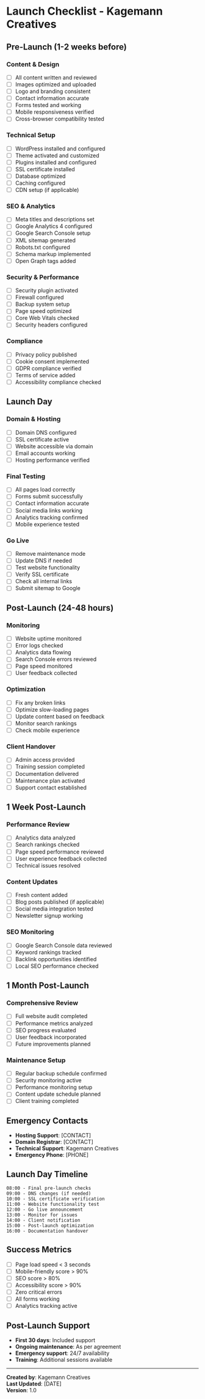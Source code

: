 # Launch Checklist - Kagemann Creatives

## Pre-Launch (1-2 weeks before)

### Content & Design
- [ ] All content written and reviewed
- [ ] Images optimized and uploaded
- [ ] Logo and branding consistent
- [ ] Contact information accurate
- [ ] Forms tested and working
- [ ] Mobile responsiveness verified
- [ ] Cross-browser compatibility tested

### Technical Setup
- [ ] WordPress installed and configured
- [ ] Theme activated and customized
- [ ] Plugins installed and configured
- [ ] SSL certificate installed
- [ ] Database optimized
- [ ] Caching configured
- [ ] CDN setup (if applicable)

### SEO & Analytics
- [ ] Meta titles and descriptions set
- [ ] Google Analytics 4 configured
- [ ] Google Search Console setup
- [ ] XML sitemap generated
- [ ] Robots.txt configured
- [ ] Schema markup implemented
- [ ] Open Graph tags added

### Security & Performance
- [ ] Security plugin activated
- [ ] Firewall configured
- [ ] Backup system setup
- [ ] Page speed optimized
- [ ] Core Web Vitals checked
- [ ] Security headers configured

### Compliance
- [ ] Privacy policy published
- [ ] Cookie consent implemented
- [ ] GDPR compliance verified
- [ ] Terms of service added
- [ ] Accessibility compliance checked

## Launch Day

### Domain & Hosting
- [ ] Domain DNS configured
- [ ] SSL certificate active
- [ ] Website accessible via domain
- [ ] Email accounts working
- [ ] Hosting performance verified

### Final Testing
- [ ] All pages load correctly
- [ ] Forms submit successfully
- [ ] Contact information accurate
- [ ] Social media links working
- [ ] Analytics tracking confirmed
- [ ] Mobile experience tested

### Go Live
- [ ] Remove maintenance mode
- [ ] Update DNS if needed
- [ ] Test website functionality
- [ ] Verify SSL certificate
- [ ] Check all internal links
- [ ] Submit sitemap to Google

## Post-Launch (24-48 hours)

### Monitoring
- [ ] Website uptime monitored
- [ ] Error logs checked
- [ ] Analytics data flowing
- [ ] Search Console errors reviewed
- [ ] Page speed monitored
- [ ] User feedback collected

### Optimization
- [ ] Fix any broken links
- [ ] Optimize slow-loading pages
- [ ] Update content based on feedback
- [ ] Monitor search rankings
- [ ] Check mobile experience

### Client Handover
- [ ] Admin access provided
- [ ] Training session completed
- [ ] Documentation delivered
- [ ] Maintenance plan activated
- [ ] Support contact established

## 1 Week Post-Launch

### Performance Review
- [ ] Analytics data analyzed
- [ ] Search rankings checked
- [ ] Page speed performance reviewed
- [ ] User experience feedback collected
- [ ] Technical issues resolved

### Content Updates
- [ ] Fresh content added
- [ ] Blog posts published (if applicable)
- [ ] Social media integration tested
- [ ] Newsletter signup working

### SEO Monitoring
- [ ] Google Search Console data reviewed
- [ ] Keyword rankings tracked
- [ ] Backlink opportunities identified
- [ ] Local SEO performance checked

## 1 Month Post-Launch

### Comprehensive Review
- [ ] Full website audit completed
- [ ] Performance metrics analyzed
- [ ] SEO progress evaluated
- [ ] User feedback incorporated
- [ ] Future improvements planned

### Maintenance Setup
- [ ] Regular backup schedule confirmed
- [ ] Security monitoring active
- [ ] Performance monitoring setup
- [ ] Content update schedule planned
- [ ] Client training completed

## Emergency Contacts
- **Hosting Support**: [CONTACT]
- **Domain Registrar**: [CONTACT]
- **Technical Support**: Kagemann Creatives
- **Emergency Phone**: [PHONE]

## Launch Day Timeline
```
08:00 - Final pre-launch checks
09:00 - DNS changes (if needed)
10:00 - SSL certificate verification
11:00 - Website functionality test
12:00 - Go live announcement
13:00 - Monitor for issues
14:00 - Client notification
15:00 - Post-launch optimization
16:00 - Documentation handover
```

## Success Metrics
- [ ] Page load speed < 3 seconds
- [ ] Mobile-friendly score > 90%
- [ ] SEO score > 80%
- [ ] Accessibility score > 90%
- [ ] Zero critical errors
- [ ] All forms working
- [ ] Analytics tracking active

## Post-Launch Support
- **First 30 days**: Included support
- **Ongoing maintenance**: As per agreement
- **Emergency support**: 24/7 availability
- **Training**: Additional sessions available

---

**Created by**: Kagemann Creatives  
**Last Updated**: [DATE]  
**Version**: 1.0
